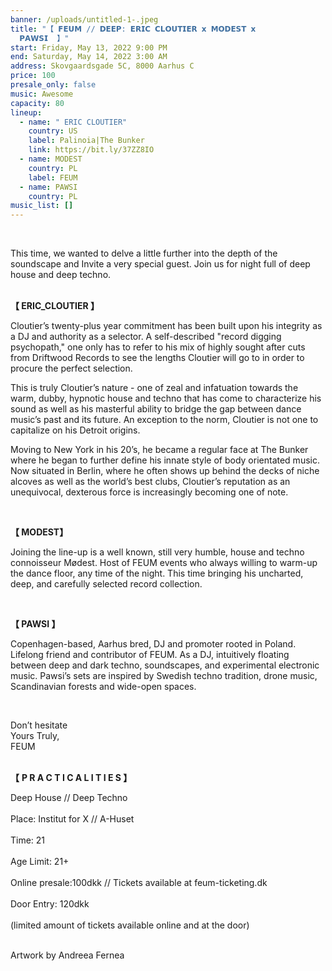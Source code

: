 ```yaml
---
banner: /uploads/untitled-1-.jpeg
title: "【 𝗙𝗘𝗨𝗠 // 𝗗𝗘𝗘𝗣: 𝗘𝗥𝗜𝗖 𝗖𝗟𝗢𝗨𝗧𝗜𝗘𝗥 𝘅 𝗠𝗢𝗗𝗘𝗦𝗧 𝘅
  𝗣𝗔𝗪𝗦𝗜  】"
start: Friday, May 13, 2022 9:00 PM
end: Saturday, May 14, 2022 3:00 AM
address: Skovgaardsgade 5C, 8000 Aarhus C
price: 100
presale_only: false
music: Awesome
capacity: 80
lineup:
  - name: " ERIC CLOUTIER"
    country: US
    label: Palinoia|The Bunker
    link: https://bit.ly/37ZZ8IO
  - name: MODEST
    country: PL
    label: FEUM
  - name: PAWSI
    country: PL
music_list: []
---
```

<!--StartFragment-->

<br>

This time, we wanted to delve a little further into the depth of the soundscape and Invite a very special guest. Join us for night full of deep house and deep techno.

<br>**【 ERIC_CLOUTIER 】**<br> 

Cloutier’s twenty-plus year commitment has been built upon his integrity as a DJ and authority as a selector. A self-described "record digging psychopath," one only has to refer to his mix of highly sought after cuts from Driftwood Records to see the lengths Cloutier will go to in order to procure the perfect selection.

This is truly Cloutier’s nature - one of zeal and infatuation towards the warm, dubby, hypnotic house and techno that has come to characterize his sound as well as his masterful ability to bridge the gap between dance music’s past and its future. An exception to the norm, Cloutier is not one to capitalize on his Detroit origins. 

Moving to New York in his 20’s, he became a regular face at The Bunker where he began to further define his innate style of body orientated music. Now situated in Berlin, where he often shows up behind the decks of niche alcoves as well as the world’s best clubs, Cloutier’s reputation as an unequivocal, dexterous force is increasingly becoming one of note.

<br>

**【 MODEST】**<br>

Joining the line-up is a well known, still very humble, house and techno connoisseur Mødest. Host of FEUM events who always willing to warm-up the dance floor, any time of the night. This time bringing his uncharted, deep, and carefully selected record collection.

<br>

**【 PAWSI 】** <br>

Copenhagen-based, Aarhus bred, DJ and promoter rooted in Poland. Lifelong friend and contributor of FEUM. As a DJ, intuitively floating between deep and dark techno, soundscapes, and experimental electronic music. Pawsi’s sets are inspired by Swedish techno tradition, drone music, Scandinavian forests and wide-open spaces.

<br>

Don’t hesitate<br>
Yours Truly,<br>
FEUM <br>

 <br>**【** **P R A C T I C A L I T I E S 】**<br>

Deep House // Deep Techno<br> \
Place: Institut for X // A-Huset<br>\
Time: 21<br>\
Age Limit: 21+<br>\
Online presale:100dkk // Tickets available at feum-ticketing.dk<br> \
Door Entry: 120dkk<br>\
(limited amount of tickets available online and at the door)

\
Artwork by Andreea Fernea

<!--EndFragment-->